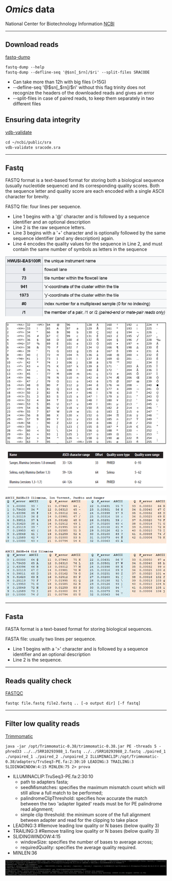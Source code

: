 # *Omics* data

National Center for Biotechnology Information [NCBI](https://www.ncbi.nlm.nih.gov/)

---
## Download reads

[fastq-dump](https://trace.ncbi.nlm.nih.gov/Traces/sra/sra.cgi?view=toolkit_doc&f=fastq-dump)
``` 
fastq-dump --help
fastq-dump --defline-seq '@$sn[_$rn]/$ri' --split-files SRACODE
```

* Can take more than 12h with big files (>15G)
* --defline-seq '@$sn[_$rn]/$ri' without this flag trinity does not recognize the headers of the downloaded reads and gives an error
* --split-files in case of paired reads, to keep them separately in two different files

## Ensuring data integrity
[vdb-validate](https://trace.ncbi.nlm.nih.gov/Traces/sra/sra.cgi?view=toolkit_doc&f=vdb-validate)
```
cd ~/ncbi/public/sra
vdb-validate sracode.sra
```
---
## Fastq

FASTQ format is a text-based format for storing both a biological sequence (usually nucleotide sequence) and its corresponding quality scores. Both the sequence letter and quality score are each encoded with a single ASCII character for brevity.

FASTQ file: four lines per sequence. 
* Line 1 begins with a '@' character and is followed by a sequence identifier and an optional description
* Line 2 is the raw sequence letters.
* Line 3 begins with a '+' character and is optionally followed by the same sequence identifier (and any description) again.
* Line 4 encodes the quality values for the sequence in Line 2, and must contain the same number of symbols as letters in the sequence

![header](https://raw.githubusercontent.com/MariangelaIannello/didattica/main/images/illumina_seq_id.png)

![ascii](https://raw.githubusercontent.com/MariangelaIannello/didattica/main/images/ascii_2.png)

![ascii_2](https://raw.githubusercontent.com/MariangelaIannello/didattica/main/images/ascii.png)

![ascii_3](https://raw.githubusercontent.com/MariangelaIannello/didattica/main/images/ascii33.gif)

---

## Fasta

FASTA format is a text-based format for storing biological sequences.

FASTA file: usually two lines per sequence.
* Line 1 begins with a '>' character and is followed by a sequence identifier and an optional description
*	Line 2 is the sequence.
---
## Reads quality check

[FASTQC](https://www.bioinformatics.babraham.ac.uk/projects/fastqc/)

```
fastqc file.fastq file2.fastq .. [-o output dir] [-f fastq]
```
---
## Filter low quality reads
[Trimmomatic](http://www.usadellab.org/cms/?page=trimmomatic)

```
java -jar /opt/Trimmomatic-0.38/trimmomatic-0.38.jar PE -threads 5 -phred33 ../../SRR10293988_1.fastq ../../SRR10293988_2.fastq ./paired_1 ./unpaired_1 ./paired_2 ./unpaired_2 ILLUMINACLIP:/opt/Trimmomatic-0.38/adapters/TruSeq3-PE.fa:2:30:10 LEADING:3 TRAILING:3 SLIDINGWINDOW:4:15 MINLEN:75 2> prova 
```
* ILLUMINACLIP:TruSeq3-PE.fa:2:30:10  
    * path to adapters fasta;
    * seedMismatches: specifies the maximum mismatch count which will still allow a full match to be performed;
    * palindromeClipThreshold: specifies how accurate the match between the two 'adapter ligated' reads must be for PE palindrome read alignment;
    * simple clip threshold: the minimum score of the full alignment between adapter and read for the clipping to take place
* LEADING:3 #Remove leading low quality or N bases (below quality 3)
* TRAILING:3 #Remove trailing low quality or N bases (below quality 3)
* SLIDINGWINDOW:4:15
    * windowSize: specifies the number of bases to average across; 
    * requiredQuality: specifies the average quality required.
* MINLEN:36


![trimmomatic_1](https://raw.githubusercontent.com/MariangelaIannello/didattica/main/images/trimm_4_15.png)


